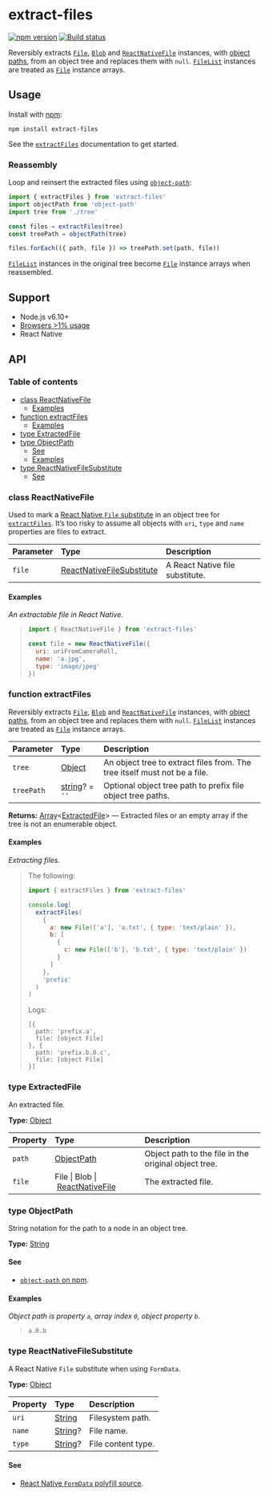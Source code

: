 # extract-files

[![npm version](https://badgen.net/npm/v/extract-files)](https://npm.im/extract-files) [![Build status](https://travis-ci.org/jaydenseric/extract-files.svg?branch=master)](https://travis-ci.org/jaydenseric/extract-files)

Reversibly extracts [`File`](https://developer.mozilla.org/docs/web/api/file), [`Blob`](https://developer.mozilla.org/docs/web/api/blob) and [`ReactNativeFile`](#class-reactnativefile) instances, with [object paths](#type-objectpath), from an object tree and replaces them with `null`. [`FileList`](https://developer.mozilla.org/docs/web/api/filelist) instances are treated as [`File`](https://developer.mozilla.org/docs/web/api/file) instance arrays.

## Usage

Install with [npm](https://npmjs.com):

```shell
npm install extract-files
```

See the [`extractFiles`](#function-extractfiles) documentation to get started.

### Reassembly

Loop and reinsert the extracted files using [`object-path`](https://npm.im/object-path):

```js
import { extractFiles } from 'extract-files'
import objectPath from 'object-path'
import tree from './tree'

const files = extractFiles(tree)
const treePath = objectPath(tree)

files.forEach(({ path, file }) => treePath.set(path, file))
```

[`FileList`](https://developer.mozilla.org/docs/web/api/filelist) instances in the original tree become [`File`](https://developer.mozilla.org/docs/web/api/file) instance arrays when reassembled.

## Support

- Node.js v6.10+
- [Browsers >1% usage](http://browserl.ist/?q=%3E1%25)
- React Native

## API

### Table of contents

- [class ReactNativeFile](#class-reactnativefile)
  - [Examples](#examples)
- [function extractFiles](#function-extractfiles)
  - [Examples](#examples-1)
- [type ExtractedFile](#type-extractedfile)
- [type ObjectPath](#type-objectpath)
  - [See](#see)
  - [Examples](#examples-2)
- [type ReactNativeFileSubstitute](#type-reactnativefilesubstitute)
  - [See](#see-1)

### class ReactNativeFile

Used to mark a [React Native `File` substitute](#type-reactnativefilesubstitute) in an object tree for [`extractFiles`](#function-extractfiles). It’s too risky to assume all objects with `uri`, `type` and `name` properties are files to extract.

| Parameter | Type                                                         | Description                     |
| :-------- | :----------------------------------------------------------- | :------------------------------ |
| `file`    | [ReactNativeFileSubstitute](#type-reactnativefilesubstitute) | A React Native file substitute. |

#### Examples

_An extractable file in React Native._

> ```js
> import { ReactNativeFile } from 'extract-files'
>
> const file = new ReactNativeFile({
>   uri: uriFromCameraRoll,
>   name: 'a.jpg',
>   type: 'image/jpeg'
> })
> ```

### function extractFiles

Reversibly extracts [`File`](https://developer.mozilla.org/docs/web/api/file), [`Blob`](https://developer.mozilla.org/docs/web/api/blob) and [`ReactNativeFile`](#class-reactnativefile) instances, with [object paths](#type-objectpath), from an object tree and replaces them with `null`. [`FileList`](https://developer.mozilla.org/docs/web/api/filelist) instances are treated as [`File`](https://developer.mozilla.org/docs/web/api/file) instance arrays.

| Parameter  | Type                                                                                       | Description                                                               |
| :--------- | :----------------------------------------------------------------------------------------- | :------------------------------------------------------------------------ |
| `tree`     | [Object](https://developer.mozilla.org/javascript/reference/global_objects/object)         | An object tree to extract files from. The tree itself must not be a file. |
| `treePath` | [string](https://developer.mozilla.org/javascript/reference/global_objects/string)? = `''` | Optional object tree path to prefix file object tree paths.               |

**Returns:** [Array](https://developer.mozilla.org/javascript/reference/global_objects/array)&lt;[ExtractedFile](#type-extractedfile)> — Extracted files or an empty array if the tree is not an enumerable object.

#### Examples

_Extracting files._

> The following:
>
> ```js
> import { extractFiles } from 'extract-files'
>
> console.log(
>   extractFiles(
>     {
>       a: new File(['a'], 'a.txt', { type: 'text/plain' }),
>       b: [
>         {
>           c: new File(['b'], 'b.txt', { type: 'text/plain' })
>         }
>       ]
>     },
>     'prefix'
>   )
> )
> ```
>
> Logs:
>
>     [{
>       path: 'prefix.a',
>       file: [object File]
>     }, {
>       path: 'prefix.b.0.c',
>       file: [object File]
>     }]

### type ExtractedFile

An extracted file.

**Type:** [Object](https://developer.mozilla.org/javascript/reference/global_objects/object)

| Property | Type                                                      | Description                                          |
| :------- | :-------------------------------------------------------- | :--------------------------------------------------- |
| `path`   | [ObjectPath](#type-objectpath)                            | Object path to the file in the original object tree. |
| `file`   | File \| Blob \| [ReactNativeFile](#class-reactnativefile) | The extracted file.                                  |

### type ObjectPath

String notation for the path to a node in an object tree.

**Type:** [String](https://developer.mozilla.org/javascript/reference/global_objects/string)

#### See

- [`object-path` on npm](https://npm.im/object-path).

#### Examples

_Object path is property `a`, array index `0`, object property `b`._

>     a.0.b

### type ReactNativeFileSubstitute

A React Native `File` substitute when using `FormData`.

**Type:** [Object](https://developer.mozilla.org/javascript/reference/global_objects/object)

| Property | Type                                                                                | Description        |
| :------- | :---------------------------------------------------------------------------------- | :----------------- |
| `uri`    | [String](https://developer.mozilla.org/javascript/reference/global_objects/string)  | Filesystem path.   |
| `name`   | [String](https://developer.mozilla.org/javascript/reference/global_objects/string)? | File name.         |
| `type`   | [String](https://developer.mozilla.org/javascript/reference/global_objects/string)? | File content type. |

#### See

- [React Native `FormData` polyfill source](https://github.com/facebook/react-native/blob/v0.45.1/Libraries/Network/FormData.js#L34).
